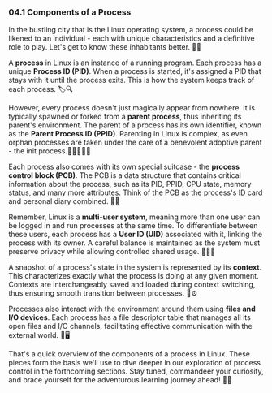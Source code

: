 ### 04.1 Components of a Process

In the bustling city that is the Linux operating system, a process could be likened to an individual - each with unique characteristics and a definitive role to play. Let's get to know these inhabitants better. 👥🧭

A **process** in Linux is an instance of a running program. Each process has a unique **Process ID (PID)**. When a process is started, it's assigned a PID that stays with it until the process exits. This is how the system keeps track of each process. 🏷️🔍

However, every process doesn't just magically appear from nowhere. It is typically spawned or forked from a **parent process**, thus inheriting its parent's environment. The parent of a process has its own identifier, known as the **Parent Process ID (PPID)**. Parenting in Linux is complex, as even orphan processes are taken under the care of a benevolent adoptive parent - the init process.‍👨‍👧👩‍👦‍👦

Each process also comes with its own special suitcase - the **process control block (PCB)**. The PCB is a data structure that contains critical information about the process, such as its PID, PPID, CPU state, memory status, and many more attributes. Think of the PCB as the process's ID card and personal diary combined. 🧳💼

Remember, Linux is a **multi-user system**, meaning more than one user can be logged in and run processes at the same time. To differentiate between these users, each process has a **User ID (UID)** associated with it, linking the process with its owner. A careful balance is maintained as the system must preserve privacy while allowing controlled shared usage. 🧑‍💻👥

A snapshot of a process's state in the system is represented by its **context**. This characterizes exactly what the process is doing at any given moment. Contexts are interchangeably saved and loaded during context switching, thus ensuring smooth transition between processes. 🔄⚙️

Processes also interact with the environment around them using **files and I/O devices**. Each process has a file descriptor table that manages all its open files and I/O channels, facilitating effective communication with the external world. 📁🖥️

That's a quick overview of the components of a process in Linux. These pieces form the basis we'll use to dive deeper in our exploration of process control in the forthcoming sections. Stay tuned, commandeer your curiosity, and brace yourself for the adventurous learning journey ahead! 🎒🚀